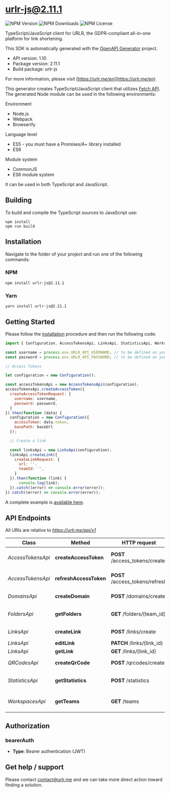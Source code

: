 # urlr-js@2.11.1

![NPM Version](https://img.shields.io/npm/v/urlr-js) ![NPM Downloads](https://img.shields.io/npm/dm/urlr-js) ![NPM License](https://img.shields.io/npm/l/urlr-js)

TypeScript/JavaScript client for URLR, the GDPR-compliant all-in-one platform for link shortening.

This SDK is automatically generated with the [OpenAPI Generator](https://openapi-generator.tech) project.

- API version: 1.10
- Package version: 2.11.1
- Build package: urlr-js

For more information, please visit [https://urlr.me/en](https://urlr.me/en)

This generator creates TypeScript/JavaScript client that utilizes [Fetch API](https://fetch.spec.whatwg.org/). The generated Node module can be used in the following environments:

Environment
* Node.js
* Webpack
* Browserify

Language level
* ES5 - you must have a Promises/A+ library installed
* ES6

Module system
* CommonJS
* ES6 module system

It can be used in both TypeScript and JavaScript.

## Building

To build and compile the TypeScript sources to JavaScript use:
```
npm install
npm run build
```

## Installation

Navigate to the folder of your project and run one of the following commands:

### NPM

```
npm install urlr-js@2.11.1
```

### Yarn

```
yarn install urlr-js@2.11.1
```

## Getting Started

Please follow the [installation](#installation) procedure and then run the following code:

```javascript
import { Configuration, AccessTokensApi, LinksApi, StatisticsApi, WorkspacesApi } from "urlr-js"

const username = process.env.URLR_API_USERNAME; // to be defined on your side
const password = process.env.URLR_API_PASSWORD; // to be defined on your side

// Access Tokens

let configuration = new Configuration();

const accessTokensApi = new AccessTokensApi(configuration);
accessTokensApi.createAccessToken({
  createAccessTokenRequest: {
    username: username,
    password: password,
  }
}).then(function (data) {
  configuration = new Configuration({
    accessToken: data.token,
    basePath: baseUrl
  });

  // Create a link

  const linksApi = new LinksApi(configuration);
  linksApi.createLink({
    createLinkRequest: {
      url: '',
      teamId: '',
    }
  }).then(function (link) {
      console.log(link);
  }).catch((error) => console.error(error));
}).catch((error) => console.error(error));
```

A complete example is [available here](examples/example1.js).

## API Endpoints

All URIs are relative to *https://urlr.me/api/v1*

Class | Method | HTTP request | Description
------------ | ------------- | ------------- | -------------
*AccessTokensApi* | **createAccessToken** | **POST** /access_tokens/create | Get an access token
*AccessTokensApi* | **refreshAccessToken** | **POST** /access_tokens/refresh | Refresh an access token
*DomainsApi* | **createDomain** | **POST** /domains/create | Create a domain
*FoldersApi* | **getFolders** | **GET** /folders/{team_id} | Get folders of workspace
*LinksApi* | **createLink** | **POST** /links/create | Create a link
*LinksApi* | **editLink** | **PATCH** /links/{link_id} | Edit a link
*LinksApi* | **getLink** | **GET** /links/{link_id} | Get a link
*QRCodesApi* | **createQrCode** | **POST** /qrcodes/create | Create a QR Code
*StatisticsApi* | **getStatistics** | **POST** /statistics | Get statistics of a link
*WorkspacesApi* | **getTeams** | **GET** /teams | Get workspaces of user


## Authorization


### bearerAuth

- **Type**: Bearer authentication (JWT)


## Get help / support

Please contact [contact@urlr.me](mailto:contact@urlr.me?subject=[GitHub]%urlr-javascript) and we can take more direct action toward finding a solution.
